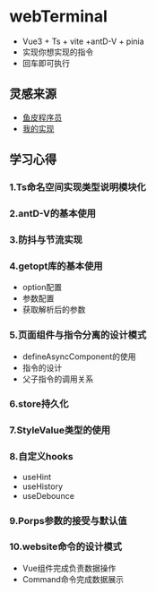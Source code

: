 # webTerminal
- Vue3 + Ts + vite +antD-V + pinia
- 实现你想实现的指令
- 回车即可执行

## 灵感来源
- [鱼皮程序员](https://github.com/liyupi/yuindex)
- [我的实现](https://github.com/searc-h/webTerminal)

## 学习心得
### 1.Ts命名空间实现类型说明模块化 

### 2.antD-V的基本使用

### 3.防抖与节流实现

### 4.getopt库的基本使用
- option配置
- 参数配置
- 获取解析后的参数

### 5.页面组件与指令分离的设计模式
- defineAsyncComponent的使用
- 指令的设计
- 父子指令的调用关系

### 6.store持久化

### 7.StyleValue类型的使用

### 8.自定义hooks
- useHint
- useHistory
- useDebounce

### 9.Porps参数的接受与默认值

### 10.website命令的设计模式
- Vue组件完成负责数据操作
- Command命令完成数据展示






